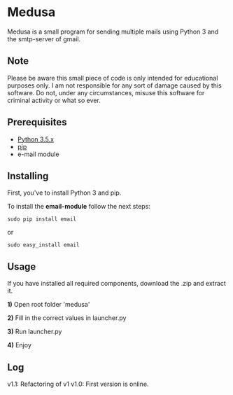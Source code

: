 # Medusa
Medusa is a small program for sending multiple mails using Python 3 and the smtp-server of gmail.

## Note
Please be aware this small piece of code is only intended for educational purposes only. I am not responsible for any sort of damage caused by this software.
Do not, under any circumstances, misuse this software for criminal activity or what so ever.

## Prerequisites
* [Python 3.5.x](https://www.python.org/downloads/)
* [pip](https://pypi.python.org/pypi/pip)
* e-mail module

## Installing
First, you've to install Python 3 and pip.

To install the **email-module** follow the next steps:

```
sudo pip install email
```
or
```
sudo easy_install email
```

## Usage
If you have installed all required components, download the .zip and extract it.

**1)** Open root folder 'medusa'

**2)** Fill in the correct values in launcher.py

**3)** Run launcher.py

**4)** Enjoy

## Log
v1.1: Refactoring of v1
v1.0: First version is online.
